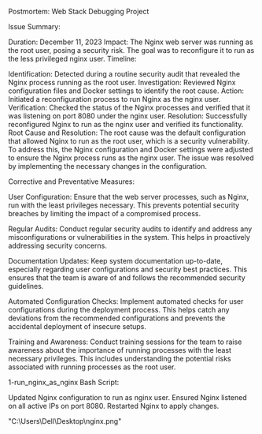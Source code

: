 
Postmortem: Web Stack Debugging Project

Issue Summary:

Duration: December 11, 2023
Impact: The Nginx web server was running as the root user, posing a security risk. The goal was to reconfigure it to run as the less privileged nginx user.
Timeline:

Identification: Detected during a routine security audit that revealed the Nginx process running as the root user.
Investigation: Reviewed Nginx configuration files and Docker settings to identify the root cause.
Action: Initiated a reconfiguration process to run Nginx as the nginx user.
Verification: Checked the status of the Nginx processes and verified that it was listening on port 8080 under the nginx user.
Resolution: Successfully reconfigured Nginx to run as the nginx user and verified its functionality.
Root Cause and Resolution:
The root cause was the default configuration that allowed Nginx to run as the root user, which is a security vulnerability. To address this, the Nginx configuration and Docker settings were adjusted to ensure the Nginx process runs as the nginx user. The issue was resolved by implementing the necessary changes in the configuration.

Corrective and Preventative Measures:

User Configuration: Ensure that the web server processes, such as Nginx, run with the least privileges necessary. This prevents potential security breaches by limiting the impact of a compromised process.

Regular Audits: Conduct regular security audits to identify and address any misconfigurations or vulnerabilities in the system. This helps in proactively addressing security concerns.

Documentation Updates: Keep system documentation up-to-date, especially regarding user configurations and security best practices. This ensures that the team is aware of and follows the recommended security guidelines.

Automated Configuration Checks: Implement automated checks for user configurations during the deployment process. This helps catch any deviations from the recommended configurations and prevents the accidental deployment of insecure setups.

Training and Awareness: Conduct training sessions for the team to raise awareness about the importance of running processes with the least necessary privileges. This includes understanding the potential risks associated with running processes as the root user.

1-run_nginx_as_nginx Bash Script:

Updated Nginx configuration to run as nginx user.
Ensured Nginx listened on all active IPs on port 8080.
Restarted Nginx to apply changes.

"C:\Users\Dell\Desktop\nginx.png"                     
